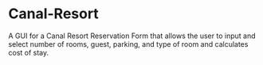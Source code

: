 # Canal-Resort
A GUI for a Canal Resort Reservation Form that allows the user to input and select number of rooms, guest, parking, and type of room and calculates cost of stay. 
